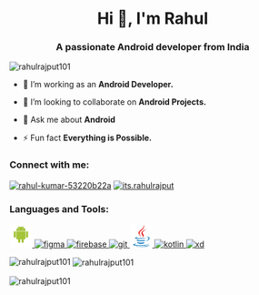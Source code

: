 <h1 align="center">Hi 👋, I'm Rahul</h1>
<h3 align="center">A passionate Android developer from India</h3>

<p align="left"> <img src="https://cdn.dribbble.com/users/1019864/screenshots/3079099/codeloop.gif" alt="rahulrajput101" /> </p>

- 🔭 I’m working as an **Android Developer.**

- 👯 I’m looking to collaborate on **Android Projects.**

- 💬 Ask me about **Android**

- ⚡ Fun fact **Everything is Possible.**

<h3 align="left">Connect with me:</h3>
<p align="left">
<a href="https://linkedin.com/in/rahul-kumar-53220b22a" target="blank"><img align="center" src="https://raw.githubusercontent.com/rahuldkjain/github-profile-readme-generator/master/src/images/icons/Social/linked-in-alt.svg" alt="rahul-kumar-53220b22a" height="30" width="40" /></a>
<a href="https://instagram.com/its.rahulrajput" target="blank"><img align="center" src="https://raw.githubusercontent.com/rahuldkjain/github-profile-readme-generator/master/src/images/icons/Social/instagram.svg" alt="its.rahulrajput" height="30" width="40" /></a>
</p>

<h3 align="left">Languages and Tools:</h3>
<p align="left"> <a href="https://developer.android.com" target="_blank" rel="noreferrer"> <img src="https://raw.githubusercontent.com/devicons/devicon/master/icons/android/android-original-wordmark.svg" alt="android" width="40" height="40"/> </a> <a href="https://www.figma.com/" target="_blank" rel="noreferrer"> <img src="https://www.vectorlogo.zone/logos/figma/figma-icon.svg" alt="figma" width="40" height="40"/> </a> <a href="https://firebase.google.com/" target="_blank" rel="noreferrer"> <img src="https://www.vectorlogo.zone/logos/firebase/firebase-icon.svg" alt="firebase" width="40" height="40"/> </a> <a href="https://git-scm.com/" target="_blank" rel="noreferrer"> <img src="https://www.vectorlogo.zone/logos/git-scm/git-scm-icon.svg" alt="git" width="40" height="40"/> </a> <a href="https://www.java.com" target="_blank" rel="noreferrer"> <img src="https://raw.githubusercontent.com/devicons/devicon/master/icons/java/java-original.svg" alt="java" width="40" height="40"/> </a> <a href="https://kotlinlang.org" target="_blank" rel="noreferrer"> <img src="https://www.vectorlogo.zone/logos/kotlinlang/kotlinlang-icon.svg" alt="kotlin" width="40" height="40"/> </a> <a href="https://www.adobe.com/products/xd.html" target="_blank" rel="noreferrer"> <img src="https://cdn.worldvectorlogo.com/logos/adobe-xd.svg" alt="xd" width="40" height="40"/> </a> </p>

<p><img align="left" src="https://github-readme-stats.vercel.app/api/top-langs?username=rahulrajput101&show_icons=true&locale=en&layout=compact" alt="rahulrajput101" /></p>

<p>&nbsp;<img align="center" src="https://github-readme-stats.vercel.app/api?username=rahulrajput101&show_icons=true&locale=en" alt="rahulrajput101" /></p>

<p><img align="center" src="https://github-readme-streak-stats.herokuapp.com/?user=rahulrajput101&" alt="rahulrajput101" /></p>
